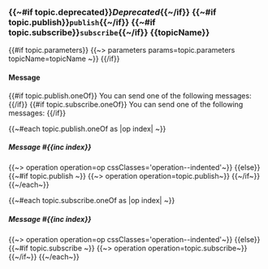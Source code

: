 <a name="topic-{{topicName}}"></a>
<h3>
{{~#if topic.deprecated}}<em>Deprecated</em>{{~/if}}
{{~#if topic.publish}}<code>publish</code>{{~/if}}
{{~#if topic.subscribe}}<code>subscribe</code>{{~/if}}
{{topicName}}
</h3>

{{#if topic.parameters}}
{{~> parameters params=topic.parameters topicName=topicName ~}}
{{/if}}

#### Message

{{#if topic.publish.oneOf}}
You can send one of the following messages:
{{/if}}
{{#if topic.subscribe.oneOf}}
You can send one of the following messages:
{{/if}}

{{~#each topic.publish.oneOf as |op index| ~}}
  ##### Message #{{inc index}}
  {{~> operation operation=op cssClasses='operation--indented'~}}
{{else}}
  {{~#if topic.publish ~}}
    {{~> operation operation=topic.publish~}}
  {{~/if~}}
{{~/each~}}

{{~#each topic.subscribe.oneOf as |op index| ~}}
  ##### Message #{{inc index}}
  {{~> operation operation=op cssClasses='operation--indented'~}}
{{else}}
  {{~#if topic.subscribe ~}}
    {{~> operation operation=topic.subscribe~}}
  {{~/if~}}
{{~/each~}}
